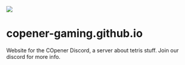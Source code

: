 [![](https://dcbadge.vercel.app/api/server/SeBhc4fGcf)](https://discord.gg/SeBhc4fGcf)

# copener-gaming.github.io
Website for the COpener Discord, a server about tetris stuff. Join our discord for more info.

